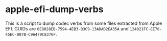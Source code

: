 # apple-efi-dump-verbs

This is a script to dump codec verbs from some files extracted from Apple
EFI. GUIDs are `0E8028EB-7594-4EB3-B3C9-13ADAD2EA35A` and
`124021FC-EE78-45EC-887B-C9A479C8376F`.
